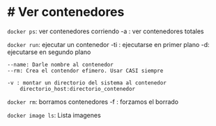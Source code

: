 # # Ver contenedores
`docker ps`: ver contenedores corriendo 
	-a : ver contenedores totales

`docker run`: ejecutar un contenedor
	-ti : ejecutarse en primer plano 
	-d: ejecutarse en segundo plano
	
	--name: Darle nombre al contenedor
	--rm: Crea el contendor efimero. Usar CASI siempre

	-v : montar un directorio del sistema al contenedor 
		directorio_host:directorio_contenedor


`docker rm`: borramos contenedores
	-f : forzamos el borrado


`docker image ls`: Lista imagenes
